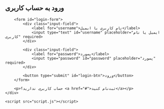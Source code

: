 

<!DOCTYPE html>
<html lang="fa">
<head>
    <meta charset="UTF-8">
    <meta name="viewport" content="width=device-width, initial-scale=1.0">
    <title>صفحه ورود مشابه فیسبوک</title>
    <link rel="stylesheet" href="style.css">
</head>
<body>
    <div class="login-container">
        <h2>ورود به حساب کاربری</h2>
        
        <form id="login-form">
            <div class="input-field">
                <label for="username">نام کاربری یا ایمیل</label>
                <input type="text" id="username" placeholder="ایمیل یا نام کاربری" required>
            </div>
            
            <div class="input-field">
                <label for="password">پسورد</label>
                <input type="password" id="password" placeholder="پسورد" required>
            </div>
            
            <button type="submit" id="login-btn">ورود</button>
        </form>
        
        <p>حساب کاربری ندارید؟ <a href="#">ثبت‌نام کنید</a></p>
    </div>

    <script src="script.js"></script>
</body>
</html>
